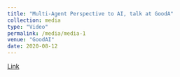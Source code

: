 ```yaml
---
title: "Multi-Agent Perspective to AI, talk at GoodA"
collection: media
type: "Video"
permalink: /media/media-1
venue: "GoodAI"
date: 2020-08-12
---
```

[Link](https://www.youtube.com/watch?v=_iuilTRbDeM)